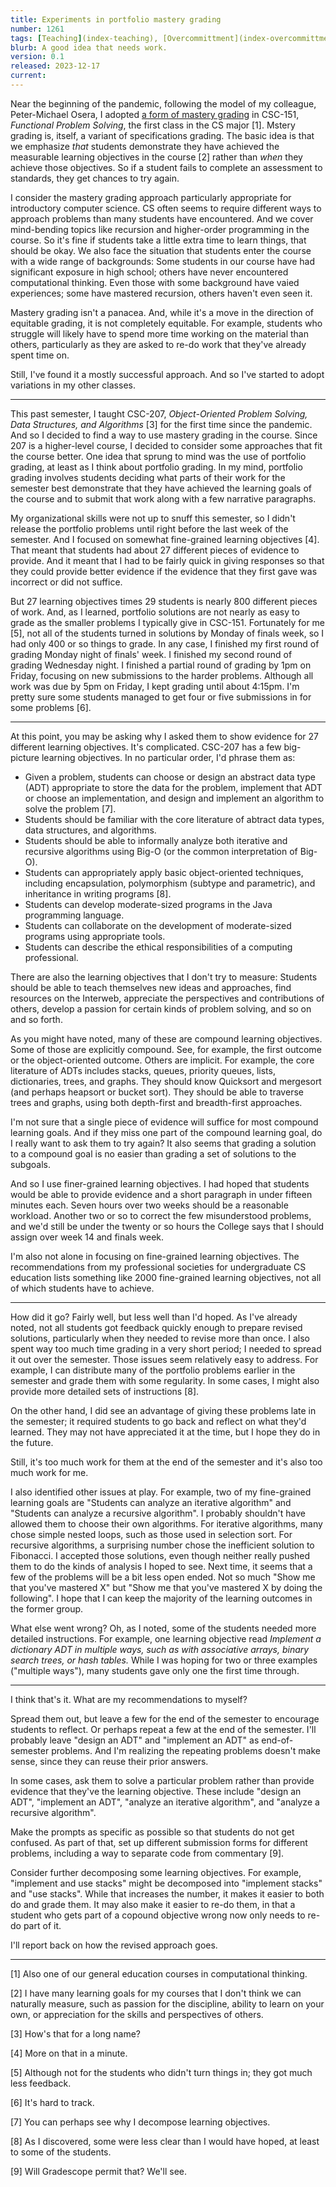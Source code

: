 ```yaml
---
title: Experiments in portfolio mastery grading
number: 1261
tags: [Teaching](index-teaching), [Overcommittment](index-overcommittment)
blurb: A good idea that needs work.
version: 0.1
released: 2023-12-17
current: 
---
```

Near the beginning of the pandemic, following the model of my colleague, Peter-Michael Osera, I adopted [a form of mastery grading](mastery-grading-2020-12-05) in CSC-151, _Functional Problem Solving_, the first class in the CS major [1]. Mstery grading is, itself, a variant of specifications grading. The basic idea is that we emphasize *that* students demonstrate they have achieved the measurable learning objectives in the course [2] rather than *when* they achieve those objectives. So if a student fails to complete an assessment to standards, they get chances to try again.

I consider the mastery grading approach particularly appropriate for introductory computer science. CS often seems to require different ways to approach problems than many students have encountered. And we cover mind-bending topics like recursion and higher-order programming in the course. So it's fine if students take a little extra time to learn things, that should be okay. We also face the situation that students enter the course with a wide range of backgrounds: Some students in our course have had significant exposure in high school; others have never encountered computational thinking. Even those with some background have vaied experiences; some have mastered recursion, others haven't even seen it.

Mastery grading isn't a panacea. And, while it's a move in the direction of equitable grading, it is not completely equitable. For example, students who struggle will likely have to spend more time working on the material than others, particularly as they are asked to re-do work that they've already spent time on.

Still, I've found it a mostly successful approach. And so I've started to adopt variations in my other classes.

---

This past semester, I taught CSC-207, _Object-Oriented Problem Solving, Data Structures, and Algorithms_ [3] for the first time since the pandemic. And so I decided to find a way to use mastery grading in the course. Since 207 is a higher-level course, I decided to consider some approaches that fit the course better. One idea that sprung to mind was the use of portfolio grading, at least as I think about portfolio grading. In my mind, portfolio grading involves students deciding what parts of their work for the semester best demonstrate that they have achieved the learning goals of the course and to submit that work along with a few narrative paragraphs.

My organizational skills were not up to snuff this semester, so I didn't release the portfolio problems until right before the last week of the semester. And I focused on somewhat fine-grained learning objectives [4]. That meant that students had about 27 different pieces of evidence to provide. And it meant that I had to be fairly quick in giving responses so that they could provide better evidence if the evidence that they first gave was incorrect or did not suffice. 

But 27 learning objectives times 29 students is nearly 800 different pieces of work. And, as I learned, portfolio solutions are not nearly as easy to grade as the smaller problems I typically give in CSC-151. Fortunately for me [5], not all of the students turned in solutions by Monday of finals week, so I had only 400 or so things to grade. In any case, I finished my first round of grading Monday night of finals' week. I finished my second round of grading Wednesday night. I finished a partial round of grading by 1pm on Friday, focusing on new submissions to the harder problems. Although all work was due by 5pm on Friday, I kept grading until about 4:15pm. I'm pretty sure some students managed to get four or five submissions in for some problems [6].

---

At this point, you may be asking why I asked them to show evidence for 27 different learning objectives. It's complicated. CSC-207 has a few big-picture learning objectives. In no particular order, I'd phrase them as:

* Given a problem, students can choose or design an abstract data type (ADT) appropriate to store the data for the problem, implement that ADT or choose an implementation, and design and implement an algorithm to solve the problem [7].
* Students should be familiar with the core literature of abtract data types, data structures, and algorithms. 
* Students should be able to informally analyze both iterative and recursive algorithms using Big-O (or the common interpretation of Big-O).
* Students can appropriately apply basic object-oriented techniques, including encapsulation, polymorphism (subtype and parametric), and inheritance in writing programs [8].
* Students can develop moderate-sized programs in the Java programming language.
* Students can collaborate on the development of moderate-sized programs using appropriate tools.
* Students can describe the ethical responsibilities of a computing professional.

There are also the learning objectives that I don't try to measure: Students should be able to teach themselves new ideas and approaches, find resources on the Interweb, appreciate the perspectives and contributions of others, develop a passion for certain kinds of problem solving, and so on and so forth.

As you might have noted, many of these are compound learning objectives. Some of those are explicitly compound. See, for example, the first outcome or the object-oriented outcome. Others are implicit. For example, the core literature of ADTs includes stacks, queues, priority queues, lists, dictionaries, trees, and graphs. They should know Quicksort and mergesort (and perhaps heapsort or bucket sort). They should be able to traverse trees and graphs, using both depth-first and breadth-first approaches.

I'm not sure that a single piece of evidence will suffice for most compound learning goals. And if they miss one part of the compound learning goal, do I really want to ask them to try again? It also seems that grading a solution to a compound goal is no easier than grading a set of solutions to the subgoals.

And so I use finer-grained learning objectives. I had hoped that students would be able to provide evidence and a short paragraph in under fifteen minutes each. Seven hours over two weeks should be a reasonable workload. Another two or so to correct the few misunderstood problems, and we'd still be under the twenty or so hours the College says that I should assign over week 14 and finals week.

I'm also not alone in focusing on fine-grained learning objectives. The recommendations from my professional societies for undergraduate CS education lists something like 2000 fine-grained learning objectives, not all of which students have to achieve.

---

How did it go? Fairly well, but less well than I'd hoped. As I've already noted, not all students got feedback quickly enough to prepare revised solutions, particularly when they needed to revise more than once. I also spent way too much time grading in a very short period; I needed to spread it out over the semester. Those issues seem relatively easy to address. For example, I can distribute many of the portfolio problems earlier in the semester and grade them with some regularity. In some cases, I might also provide more detailed sets of instructions [8].

On the other hand, I did see an advantage of giving these problems late in the semester; it required students to go back and reflect on what they'd learned. They may not have appreciated it at the time, but I hope they do in the future.

Still, it's too much work for them at the end of the semester and it's also too much work for me.

I also identified other issues at play. For example, two of my fine-grained learning goals are "Students can analyze an iterative algorithm" and "Students can analyze a recursive algorithm". I probably shouldn't have allowed them to choose their own algorithms. For iterative algorithms, many chose simple nested loops, such as those used in selection sort. For recursive algorithms, a surprising number chose the inefficient solution to Fibonacci. I accepted those solutions, even though neither really pushed them to do the kinds of analysis I hoped to see. Next time, it seems that a few of the problems will be a bit less open ended. Not so much "Show me that you've mastered X" but "Show me that you've mastered X by doing the following". I hope that I can keep the majority of the learning outcomes in the former group.

What else went wrong? Oh, as I noted, some of the students needed more detailed instructions. For example, one learning objective read _Implement a dictionary ADT in multiple ways, such as with associative arrays, binary search trees, or hash tables._ While I was hoping for two or three examples ("multiple ways"), many students gave only one the first time through.

---

I think that's it. What are my recommendations to myself?

Spread them out, but leave a few for the end of the semester to encourage students to reflect. Or perhaps repeat a few at the end of the semester. I'll probably leave "design an ADT" and "implement an ADT" as end-of-semester problems. And I'm realizing the repeating problems doesn't make sense, since they can reuse their prior answers.

In some cases, ask them to solve a particular problem rather than provide evidence that they've the learning objective. These include "design an ADT", "implement an ADT", "analyze an iterative algorithm", and "analyze a recursive algorithm".

Make the prompts as specific as possible so that students do not get confused. As part of that, set up different submission forms for different problems, including a way to separate code from commentary [9].

Consider further decomposing some learning objectives. For example, "implement and use stacks" might be decomposed into "implement stacks" and "use stacks". While that increases the number, it makes it easier to both do and grade them. It may also make it easier to re-do them, in that a student who gets part of a copound objective wrong now only needs to re-do part of it.

I'll report back on how the revised approach goes.

---

[1] Also one of our general education courses in computational thinking.

[2] I have many learning goals for my courses that I don't think we can naturally measure, such as passion for the discipline, ability to learn on your own, or appreciation for the skills and perspectives of others.

[3] How's that for a long name?

[4] More on that in a minute.

[5] Although not for the students who didn't turn things in; they got much less feedback.

[6] It's hard to track.

[7] You can perhaps see why I decompose learning objectives.

[8] As I discovered, some were less clear than I would have hoped, at least to some of the students.

[9] Will Gradescope permit that? We'll see.
